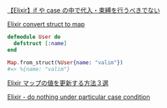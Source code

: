 [【Elixir】if や case の中で代入・束縛を行うべきでない](https://snamiki1212.com/elixir-not-to-bind-in-block)

[Elixir convert struct to map](https://stackoverflow.com/questions/36512627/elixir-convert-struct-to-map)  

```elixir
defmodule User do
  defstruct [:name]
end

Map.from_struct(%User{name: "valim"})
#=> %{name: "valim"}
```

[Elixir マップの値を更新する方法３選](https://thr3a.hatenablog.com/entry/20210103/1609636577)

[Elixir - do nothing under particular case condition](https://stackoverflow.com/questions/43647101/elixir-do-nothing-under-particular-case-condition)

